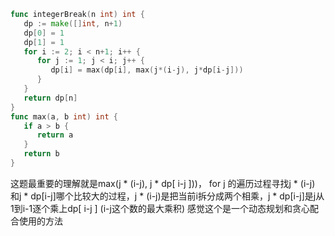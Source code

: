 ```go
func integerBreak(n int) int {
   dp := make([]int, n+1)
   dp[0] = 1
   dp[1] = 1
   for i := 2; i < n+1; i++ {
      for j := 1; j < i; j++ {
         dp[i] = max(dp[i], max(j*(i-j), j*dp[i-j]))
      }
   }
   return dp[n]
}
func max(a, b int) int {
   if a > b {
      return a
   }
   return b
}
```

这题最重要的理解就是max(j * (i-j), j * dp[ i-j ]))， for j 的遍历过程寻找j * (i-j) 和j * dp[i-j]哪个比较大的过程，j * (i-j)是把当前i拆分成两个相乘，j * dp[i-j]是j从1到i-1逐个乘上dp[ i-j ] (i-j这个数的最大乘积)    感觉这个是一个动态规划和贪心配合使用的方法